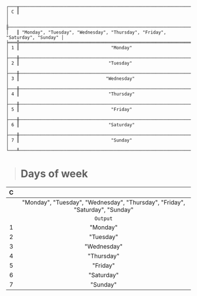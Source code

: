 ```text
┌───╥──────────────────────────────────────────────────────────────────────────────┐
│ C ║                                                                              │
│   ╟──────────────────────────────────────────────────────────────────────────────┤
│   ║ "Monday", "Tuesday", "Wednesday", "Thursday", "Friday", "Saturday", "Sunday" │
╞═══╬══════════════════════════════════════════════════════════════════════════════╡
│ 1 ║                                   "Monday"                                   │
├───╫──────────────────────────────────────────────────────────────────────────────┤
│ 2 ║                                  "Tuesday"                                   │
├───╫──────────────────────────────────────────────────────────────────────────────┤
│ 3 ║                                 "Wednesday"                                  │
├───╫──────────────────────────────────────────────────────────────────────────────┤
│ 4 ║                                  "Thursday"                                  │
├───╫──────────────────────────────────────────────────────────────────────────────┤
│ 5 ║                                   "Friday"                                   │
├───╫──────────────────────────────────────────────────────────────────────────────┤
│ 6 ║                                  "Saturday"                                  │
├───╫──────────────────────────────────────────────────────────────────────────────┤
│ 7 ║                                   "Sunday"                                   │
└───╨──────────────────────────────────────────────────────────────────────────────┘
```

> # Days of week

| C |                                                                              |
|:-:|:----------------------------------------------------------------------------:|
|   | "Monday", "Tuesday", "Wednesday", "Thursday", "Friday", "Saturday", "Sunday" |
|   |                                   `Output`                                   |
| 1 |                                   "Monday"                                   |
| 2 |                                  "Tuesday"                                   |
| 3 |                                 "Wednesday"                                  |
| 4 |                                  "Thursday"                                  |
| 5 |                                   "Friday"                                   |
| 6 |                                  "Saturday"                                  |
| 7 |                                   "Sunday"                                   |
